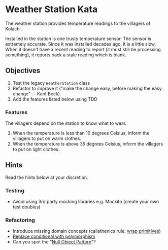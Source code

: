 # Weather Station Kata

The weather station provides temperature readings to the villagers of Kolachi.

Installed in the station is one trusty temperature sensor. The sensor is extremely accurate. Since it was installed decades ago, it is a little slow. When it doesn't have a recent reading to report (it must still be processing something), it reports back a stale reading which is blank.

## Objectives

1. Test the legacy `WeatherStation` class
2. Refactor to improve it ("make the change easy, before making the easy change" -- Kent Beck)
3. Add the features listed below using TDD

### Features

The villagers depend on the station to know what to wear.

1. When the temperature is less than 10 degrees Celsius, inform the villagers to put on warm clothes.
2. When the temperature is above 35 degrees Celsius, inform the villagers to put on light clothes. 

## Hints

Read the hints below at your discretion.

### Testing

- Avoid using 3rd party mocking libraries e.g. Mockito (create your own test doubles)

### Refactoring

- Introduce missing domain concepts (calisthenics rule: [wrap primitives](https://williamdurand.fr/2013/06/03/object-calisthenics/#3-wrap-all-primitives-and-strings))
- [Replace conditional with polymorphism](https://refactoring.com/catalog/replaceConditionalWithPolymorphism.html)
- Can you spot the "[Null Object Pattern](https://martinfowler.com/eaaCatalog/specialCase.html)"?